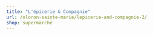 ```yaml
---
title: "L'épicerie & Compagnie"
url: /oloron-sainte-marie/lepicerie-and-compagnie-2/
shop: supermarché
---
```

